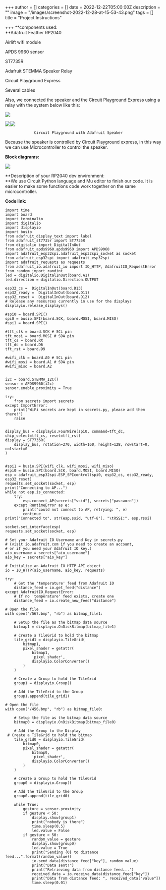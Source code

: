+++
author = []
categories = []
date = 2022-12-22T05:00:00Z
description = ""
image = "/images/screenshot-2022-12-28-at-15-53-43.png"
tags = []
title = "Project Instructions"

+++
\**components used:  
\**Adafruit Feather RP2040

Airlift wifi module

APDS 9960 sensor

ST7735R

Adafruit STEMMA Speaker Relay

Circuit Playground Express

Several cables

Also, we connected the speaker and the Circuit Playground Express using a relay with the system below like this:

![](/images/screenshot-2022-12-28-at-16-02-29.png)

![](/images/screenshot-2022-12-28-at-16-13-26.png)![](/images/screenshot-2022-12-28-at-16-10-36.png)

                 Circuit Playground with Adafruit Speaker

Because the speaker is controlled by Circuit Playground express, in this way we can use Microcontroller to control the speaker.

**Block diagrams:**

![](/images/screenshot-2022-12-28-at-16-15-40.png)

\**Description of your RP2040 dev environment:  
\**We use Circuit Python language and Mu editor to finish our code. It is easier to make some functions code work together on the same microcontroller.

**Code link:**

    import time
    import board
    import terminalio
    import digitalio
    import displayio
    import busio
    from adafruit_display_text import label
    from adafruit_st7735r import ST7735R
    from digitalio import DigitalInOut
    from adafruit_apds9960.apds9960 import APDS9960
    import adafruit_esp32spi.adafruit_esp32spi_socket as socket
    from adafruit_esp32spi import adafruit_esp32spi
    import adafruit_requests as requests
    from adafruit_io.adafruit_io import IO_HTTP, AdafruitIO_RequestError
    from random import randint
    led = digitalio.DigitalInOut(board.A1)
    led.direction = digitalio.Direction.OUTPUT
    
    esp32_cs =  DigitalInOut(board.D13)
    esp32_ready =  DigitalInOut(board.D11)
    esp32_reset =  DigitalInOut(board.D12)
    # Release any resources currently in use for the displays
    displayio.release_displays()
    
    #spi0 = board.SPI()
    spi0 = busio.SPI(board.SCK, board.MOSI, board.MISO)
    #spi1 = board.SPI()
    
    #tft_clk = board.SCK # SCL pin
    tft_mosi = board.MOSI # SDA pin
    tft_cs = board.RX
    tft_dc = board.D6
    tft_rst = board.D9
    
    #wifi_clk = board.A0 # SCL pin
    #wifi_mosi = board.A1 # SDA pin
    #wifi_miso = board.A2
    
    
    i2c = board.STEMMA_I2C()
    sensor = APDS9960(i2c)
    sensor.enable_proximity = True
    
    try:
        from secrets import secrets
    except ImportError:
        print("WiFi secrets are kept in secrets.py, please add them there!")
        raise
    
    
    display_bus = displayio.FourWire(spi0, command=tft_dc, chip_select=tft_cs, reset=tft_rst)
    display = ST7735R(
        display_bus, rotation=270, width=160, height=128, rowstart=0, colstart=0
    )
    
    
    #spi1 = busio.SPI(wifi_clk, wifi_mosi, wifi_miso)
    #spi0 = busio.SPI(board.SCK, board.MOSI, board.MISO)
    esp = adafruit_esp32spi.ESP_SPIcontrol(spi0, esp32_cs, esp32_ready, esp32_reset)
    requests.set_socket(socket, esp)
    print("Connecting to AP...")
    while not esp.is_connected:
        try:
            esp.connect_AP(secrets["ssid"], secrets["password"])
        except RuntimeError as e:
            print("could not connect to AP, retrying: ", e)
            continue
    print("Connected to", str(esp.ssid, "utf-8"), "\tRSSI:", esp.rssi)
    
    socket.set_interface(esp)
    requests.set_socket(socket, esp)
    
    # Set your Adafruit IO Username and Key in secrets.py
    # (visit io.adafruit.com if you need to create an account,
    # or if you need your Adafruit IO key.)
    aio_username = secrets["aio_username"]
    aio_key = secrets["aio_key"]
    
    # Initialize an Adafruit IO HTTP API object
    io = IO_HTTP(aio_username, aio_key, requests)
    
    try:
        # Get the 'temperature' feed from Adafruit IO
        distance_feed = io.get_feed("distance")
    except AdafruitIO_RequestError:
        # If no 'temperature' feed exists, create one
        distance_feed = io.create_new_feed("distance")
    
    # Open the file
    with open("/567.bmp", "rb") as bitmap_file1:
    
        # Setup the file as the bitmap data source
        bitmap1 = displayio.OnDiskBitmap(bitmap_file1)
    
        # Create a TileGrid to hold the bitmap
        tile_grid1 = displayio.TileGrid(
            bitmap1,
            pixel_shader = getattr(
                bitmap1,
                'pixel_shader',
                displayio.ColorConverter()
            )
        )
    
        # Create a Group to hold the TileGrid
        group1 = displayio.Group()
    
        # Add the TileGrid to the Group
        group1.append(tile_grid1)
    
    # Open the file
    with open("/456.bmp", "rb") as bitmap_file0:
    
        # Setup the file as the bitmap data source
        bitmap0 = displayio.OnDiskBitmap(bitmap_file0)
    
        # Add the Group to the Display
     # Create a TileGrid to hold the bitmap
        tile_grid0 = displayio.TileGrid(
            bitmap0,
            pixel_shader = getattr(
                bitmap0,
                'pixel_shader',
                displayio.ColorConverter()
            )
        )
    
        # Create a Group to hold the TileGrid
        group0 = displayio.Group()
    
        # Add the TileGrid to the Group
        group0.append(tile_grid0)
    
        while True:
            gesture = sensor.proximity
            if gesture < 50:
                display.show(group1)
                print("nobody is there")
                time.sleep(0.5)
                led.value = False
            if gesture > 50:
                random_value = gesture
                display.show(group0)
                led.value = True
                print("Sending {0} to distance feed...".format(random_value))
                io.send_data(distance_feed["key"], random_value)
                print("Data sent!")
                print("Retrieving data from distance feed...")
                received_data = io.receive_data(distance_feed["key"])
                print("Data from distance feed: ", received_data["value"])
                time.sleep(0.01)
    